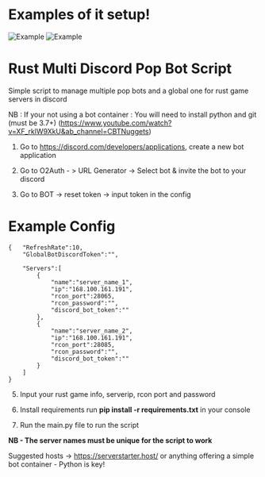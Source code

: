 
# Examples of it setup!
![Example](https://i.imgur.com/EYj2j55.png)
![Example](https://i.imgur.com/g5aDuG6.png)

# Rust Multi Discord Pop Bot Script
Simple script to manage multiple pop bots and a global one for rust game servers in discord

NB : If your not using a bot container :
You will need to install python and git (must be 3.7+)
(https://www.youtube.com/watch?v=XF_rklW9XkU&ab_channel=CBTNuggets)

1. Go to https://discord.com/developers/applications, create a new bot application

2. Go to O2Auth - > URL Generator -> Select bot & invite the bot to your discord

3. Go to BOT -> reset token -> input token in the config 

# Example Config
```
{   "RefreshRate":10,
    "GlobalBotDiscordToken":"",

    "Servers":[
        {
            "name":"server_name_1",
            "ip":"168.100.161.191",
            "rcon_port":28065,
            "rcon_password":"",
            "discord_bot_token":""
        },
        {
            "name":"server_name_2",
            "ip":"168.100.161.191",
            "rcon_port":28085,
            "rcon_password":"",
            "discord_bot_token":""
        }
    ]
}
```

5. Input your rust game info, serverip, rcon port and password

6. Install requirements run **pip install -r requirements.txt** in your console

7. Run the main.py file to run the script 

**NB - The server names must be unique for the script to work**

Suggested hosts -> https://serverstarter.host/ or anything offering a simple bot container - Python is key!


